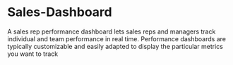 # Sales-Dashboard
A sales rep performance dashboard lets sales reps and managers track individual and team performance in real time. Performance dashboards are typically customizable and easily adapted to display the particular metrics you want to track
